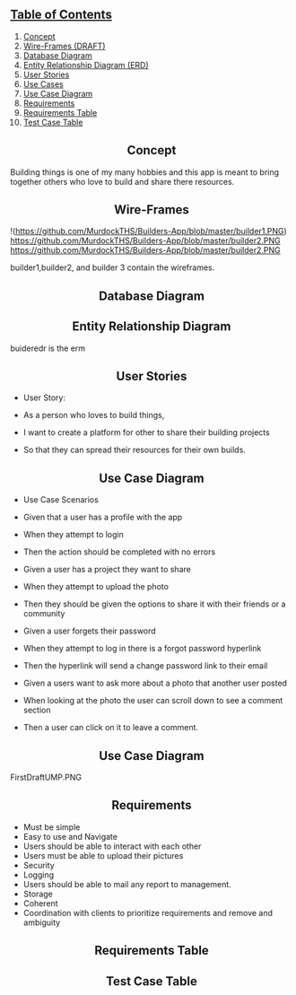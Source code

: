 ## [Table of Contents](#table-of-contents)

1) [Concept](#concept)
2) [Wire-Frames (DRAFT)](#wire-frames)
3) [Database Diagram](#database-diagram)
4) [Entity Relationship Diagram (ERD)](#entity-relationship-diagram)
5) [User Stories](#user-stories)
6) [Use Cases](#use-cases)
7) [Use Case Diagram](#use-case-diagram)
8) [Requirements](#requirements)
9) [Requirements Table](#requirements-table)
10) [Test Case Table](#test-case-table)


## <div align="center">Concept</div>

Building things is one of my many hobbies and this app is meant to bring together others who love to build and share there resources.

## <div align="center">Wire-Frames</div>
!(https://github.com/MurdockTHS/Builders-App/blob/master/builder1.PNG)
https://github.com/MurdockTHS/Builders-App/blob/master/builder2.PNG
https://github.com/MurdockTHS/Builders-App/blob/master/builder2.PNG

builder1,builder2, and builder 3 contain the wireframes.

## <div align="center">Database Diagram</div>


## <div align="center">Entity Relationship Diagram</div>

buideredr is the erm

## <div align="center">User Stories</div>


* User Story:

* As a person who loves to build things,
* I want to create a platform for other to share their building projects
* So that they can spread their resources for their own builds.

## <div align="center">Use Case Diagram</div>

* Use Case Scenarios
* Given that a user has a profile with the app
* When they attempt to login
* Then the action should be completed with no errors

* Given a user has a project they want to share
* When they attempt to upload the photo
* Then they should be given the options to share it with their friends or a community

* Given a user forgets their password
* When they attempt to log in there is a forgot password hyperlink
* Then the hyperlink will send a change password link to their email

* Given a users want to ask more about a photo that another user posted
* When looking at the photo the user can scroll down to see a comment section
* Then a user can click on it to leave a comment.

## <div align="center">Use Case Diagram</div>
FirstDraftUMP.PNG

## <div align="center">Requirements</div>
* Must be simple 
* Easy to use and Navigate
* Users should be able to interact with each other
* Users must be able to upload their pictures
* Security
* Logging
* Users should be able to mail any report to management.
* Storage
* Coherent
* Coordination with clients to prioritize requirements and remove and ambiguity

## <div align="center">Requirements Table</div>

## <div align="center">Test Case Table</div>

